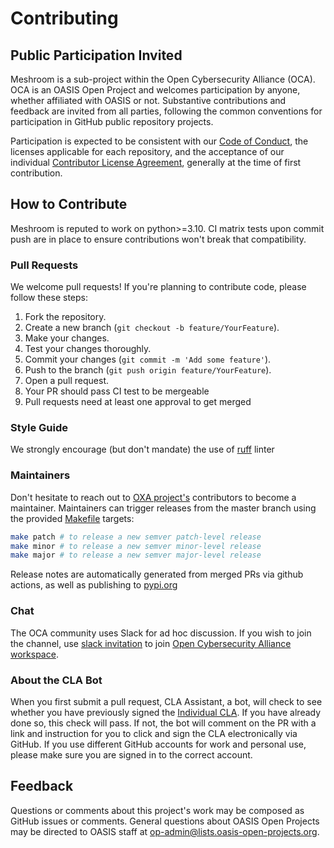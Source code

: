 # Contributing

## Public Participation Invited

Meshroom is a sub-project within the Open Cybersecurity Alliance (OCA). OCA is an OASIS Open Project and welcomes participation by anyone, whether affiliated with OASIS or not. Substantive contributions and feedback are invited from all parties, following the common conventions for participation in GitHub public repository projects.

Participation is expected to be consistent with our [Code of Conduct](https://www.oasis-open.org/policies-guidelines/oasis-participants-code-of-conduct/), the licenses applicable for each repository, and the acceptance of our individual [Contributor License Agreement](https://www.oasis-open.org/open-projects/cla/oasis-open-projects-individual-contributor-license-agreement-i-cla/), generally at the time of first contribution.

## How to Contribute

Meshroom is reputed to work on python>=3.10.
CI matrix tests upon commit push are in place to ensure contributions won't break that compatibility.

### Pull Requests

We welcome pull requests! If you're planning to contribute code, please follow these steps:

1. Fork the repository.
2. Create a new branch (`git checkout -b feature/YourFeature`).
3. Make your changes.
4. Test your changes thoroughly.
5. Commit your changes (`git commit -m 'Add some feature'`).
6. Push to the branch (`git push origin feature/YourFeature`).
7. Open a pull request.
8. Your PR should pass CI test to be mergeable
9. Pull requests need at least one approval to get merged

### Style Guide

We strongly encourage (but don't mandate) the use of [ruff](https://docs.astral.sh/ruff/) linter

### Maintainers

Don't hesitate to reach out to [OXA project's](https://github.com/opencybersecurityalliance/oxa) contributors to become a maintainer.
Maintainers can trigger releases from the master branch using the provided [Makefile](Makefile) targets:

```bash
make patch # to release a new semver patch-level release
make minor # to release a new semver minor-level release
make major # to release a new semver major-level release
```

Release notes are automatically generated from merged PRs via github actions, as well as publishing to [pypi.org](pypi.org)


### Chat

The OCA community uses Slack for ad hoc discussion. If you wish to join the channel, use [slack invitation](https://join.slack.com/t/open-cybersecurity/shared_invite/zt-19pliofsm-L7eSSB8yzABM2Pls1nS12w) to join [Open Cybersecurity Alliance workspace](https://open-cybersecurity.slack.com/).

### About the CLA Bot

When you first submit a pull request, CLA Assistant, a bot, will check to see whether you have previously signed the [Individual CLA](https://github.com/oasis-open-projects/documentation/blob/master/policy/clas-and-special-covenant.md). If you have already done so, this check will pass. If not, the bot will comment on the PR with a link and instruction for you to click and sign the CLA electronically via GitHub. If you use different GitHub accounts for work and personal use, please make sure you are signed in to the correct account.

## Feedback

Questions or comments about this project's work may be composed as GitHub issues or comments. General questions about OASIS Open Projects may be directed to OASIS staff at [op-admin@lists.oasis-open-projects.org](op-admin@lists.oasis-open-projects.org).
